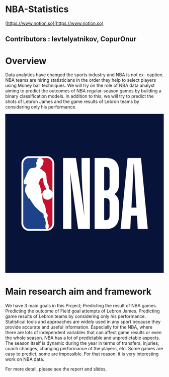 # NBA-Statistics

[https://www.notion.so](https://www.notion.so)
## Contributors : levtelyatnikov, CopurOnur

# Overview

Data analytics have changed the sports industry and NBA is not ex-
caption. NBA teams are hiring statisticians in the order they help to select
players using Money ball techniques. We will try on the role of NBA data
analyst aiming to predict the outcomes of NBA regular-season games by
building a binary classification models. In addition to this, we will try to
predict the shots of Lebron James and the game results of Lebron teams by
considering only his performance.

![Untitled](NBA-Statistics%20bb5f83da5baa4f6cbf33fca158d78801/Untitled.png)

# Main research aim and framework

We have 3 main goals in this Project; Predicting the result of NBA games.
Predicting the outcome of Field goal attempts of Lebron James. Predicting
game results of Lebron teams by considering only his performance. Statistical
tools and approaches are widely used in any sport because they provide accurate
and useful information. Especially for the NBA, where there are lots of independent
variables that can affect game results or even the whole season. NBA has a
lot of predictable and unpredictable aspects. The season itself is dynamic during
the year in terms of transfers, injuries, coach changes, changing performance of
the players, etc. Some games are easy to predict, some are impossible. For that
reason, it is very interesting work on NBA data.

For more detail, please see the report and slides.